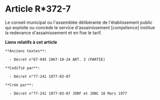 # Article R*372-7

Le conseil municipal ou l'assemblée délibérante de l'établissement public qui exploite ou concède le service d'assainissement
[*compétence*] institue la redevance d'assainissement et en fixe le tarif.

**Liens relatifs à cet article**

	**Anciens textes**:

	  - Décret n°67-945 1967-10-24 ART. 3 (PARTIE)

	**Codifié par**:

	  - Décret n°77-241 1977-03-07

	**Créé par**:

	  - Décret n°77-241 1977-03-07 JORF et JONC 18 Mars 1977

